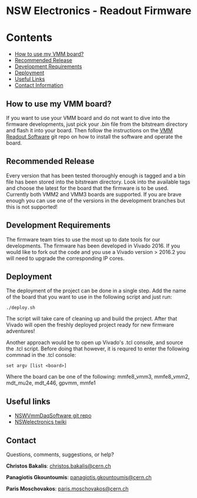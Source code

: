 # NSW Electronics - Readout Firmware

# Contents

* [How to use my VMM board?](#intro)
* [Recommended Release](#recommended-release)
* [Development Requirements](#development-requirements)
* [Deployment](#deployment)
* [Useful Links](#useful-links)
* [Contact Information](#contact)

## How to use my VMM board?
If you want to use your VMM board and do not want to dive into the firmware developments, just pick your .bin file from the bitstream directory and flash it into your board. Then follow the instructions on the [VMM Readout Software][1] git repo on how to install the software and operate the board.

## Recommended Release
Every version that has been tested thoroughly enough is tagged and a bin file has been stored into the bitstream directory. Look into the available tags and choose the latest for the board that the firmware is to be used. Currently both VMM2 and VMM3 boards are supported. If you are brave enough you can use one of the versions in the development branches but this is not supported!

## Development Requirements

The firmware team tries to use the most up to date tools for our developments. The firmware has been developed in Vivado 2016. If you would like to fork out the code and you use a Vivado version > 2016.2 you will need to upgrade the corresponding IP cores.

## Deployment
The deployment of the project can be done in a single step. Add the name of the board that you want to use in the following script and just run:

```
./deploy.sh
```

The script will take care of cleaning up and build the project. After that Vivado will open the freshly deployed project ready for new firmware adventures!

Another approach would be to open up Vivado's .tcl console, and source the .tcl script. Before doing that however, it is requred to enter the following commnad in the .tcl console:

```
set argv [list <board>]
```

Where the board can be one of the following: mmfe8_vmm3, mmfe8_vmm2, mdt_mu2e, mdt_446, gpvmm, mmfe1

## Useful links

   * [NSWVmmDaqSoftware git repo][1]
   * [NSWelectronics twiki][2]

## Contact

Questions, comments, suggestions, or help?

**Christos Bakalis**: <christos.bakalis@cern.ch>

**Panagiotis Gkountoumis**: <panagiotis.gkountoumis@cern.ch>

**Paris Moschovakos**: <paris.moschovakos@cern.ch>

[1]: https://gitlab.cern.ch/NSWelectronics/vmm_readout_software
[2]: https://twiki.cern.ch/twiki/bin/viewauth/Atlas/NSWelectronics
